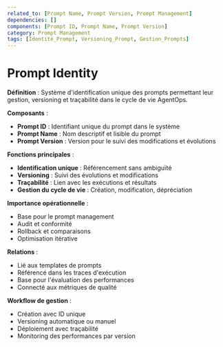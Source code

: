 ```yaml
---
related_to: [Prompt Name, Prompt Version, Prompt Management]
dependencies: []
components: [Prompt ID, Prompt Name, Prompt Version]
category: Prompt Management
tags: [Identité_Prompt, Versioning_Prompt, Gestion_Prompts]
---
```


# Prompt Identity

**Définition** : Système d'identification unique des prompts permettant leur gestion, versioning et traçabilité dans le cycle de vie AgentOps.

**Composants** :
- **Prompt ID** : Identifiant unique du prompt dans le système
- **Prompt Name** : Nom descriptif et lisible du prompt
- **Prompt Version** : Version pour le suivi des modifications et évolutions

**Fonctions principales** :
- **Identification unique** : Référencement sans ambiguïté
- **Versioning** : Suivi des évolutions et modifications
- **Traçabilité** : Lien avec les exécutions et résultats
- **Gestion du cycle de vie** : Création, modification, dépréciation

**Importance opérationnelle** :
- Base pour le prompt management
- Audit et conformité
- Rollback et comparaisons
- Optimisation itérative

**Relations** :
- Lié aux templates de prompts
- Référencé dans les traces d'exécution
- Base pour l'évaluation des performances
- Connecté aux métriques de qualité

**Workflow de gestion** :
- Création avec ID unique
- Versioning automatique ou manuel
- Déploiement avec traçabilité
- Monitoring des performances par version
